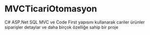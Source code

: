 # MVCTicariOtomasyon
 C# ASP.Net SQL MVC ve  Code First yapısını kullanarak cariler ürünler siparişler detaylar ve daha birçok özelliğe sahip bir proje
